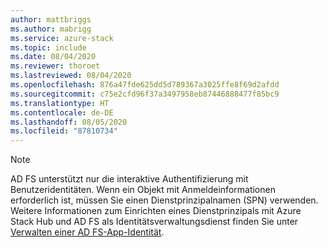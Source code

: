 ```yaml
---
author: mattbriggs
ms.author: mabrigg
ms.service: azure-stack
ms.topic: include
ms.date: 08/04/2020
ms.reviewer: thoroet
ms.lastreviewed: 08/04/2020
ms.openlocfilehash: 876a47fde625dd5d789367a3025ffe8f69d2afdd
ms.sourcegitcommit: c75e2cfd96f37a3497958eb87446888477f85bc9
ms.translationtype: HT
ms.contentlocale: de-DE
ms.lasthandoff: 08/05/2020
ms.locfileid: "87810734"
---
```

> [!Note]  
> AD FS unterstützt nur die interaktive Authentifizierung mit Benutzeridentitäten. Wenn ein Objekt mit Anmeldeinformationen erforderlich ist, müssen Sie einen Dienstprinzipalnamen (SPN) verwenden. Weitere Informationen zum Einrichten eines Dienstprinzipals mit Azure Stack Hub und AD FS als Identitätsverwaltungsdienst finden Sie unter [Verwalten einer AD FS-App-Identität](../operator/azure-stack-create-service-principals.md#manage-an-ad-fs-app-identity).